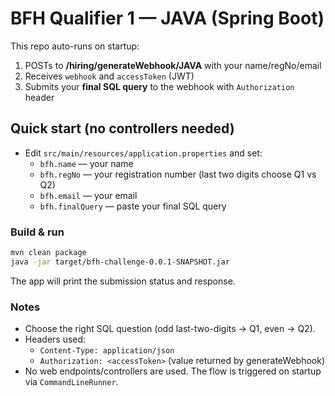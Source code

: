 # BFH Qualifier 1 — JAVA (Spring Boot)

This repo auto-runs on startup:

1. POSTs to **/hiring/generateWebhook/JAVA** with your name/regNo/email
2. Receives `webhook` and `accessToken` (JWT)
3. Submits your **final SQL query** to the webhook with `Authorization` header

## Quick start (no controllers needed)

- Edit `src/main/resources/application.properties` and set:
  - `bfh.name` — your name
  - `bfh.regNo` — your registration number (last two digits choose Q1 vs Q2)
  - `bfh.email` — your email
  - `bfh.finalQuery` — paste your final SQL query

### Build & run

```bash
mvn clean package
java -jar target/bfh-challenge-0.0.1-SNAPSHOT.jar
```

The app will print the submission status and response.

### Notes
- Choose the right SQL question (odd last-two-digits -> Q1, even -> Q2).
- Headers used:
  - `Content-Type: application/json`
  - `Authorization: <accessToken>` (value returned by generateWebhook)
- No web endpoints/controllers are used. The flow is triggered on startup via `CommandLineRunner`.
